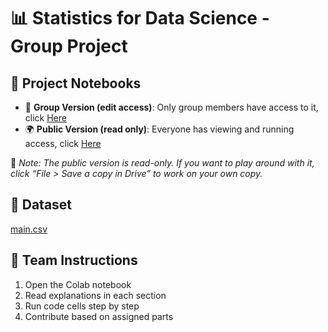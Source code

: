 # 📊 Statistics for Data Science - Group Project

## 🔗 Project Notebooks

- 👥 **Group Version (edit access)**: Only group members have access to it, click [Here](https://colab.research.google.com/drive/1O20dwk9D8k74C0M0YKSdkztsJL2mFq7L?usp=sharing)
- 🌍 **Public Version (read only)**: Everyone has viewing and running access, click [Here](https://colab.research.google.com/drive/1pKkVYRAkZ748ztpxtU-wpfINqlnyCYXl)

📌 *Note: The public version is read-only. If you want to play around with it, click “File > Save a copy in Drive” to work on your own copy.*

## 📁 Dataset
[main.csv](./main.csv)

## 👥 Team Instructions
1. Open the Colab notebook
2. Read explanations in each section
3. Run code cells step by step
4. Contribute based on assigned parts
